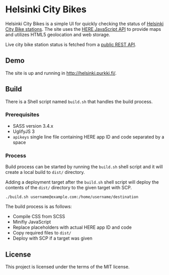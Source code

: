 # Helsinki City Bikes

Helsinki City Bikes is a simple UI for quickly checking the status of [Helsinki City Bike stations](https://www.hsl.fi/en/citybikes). The site uses the [HERE JavaScript API](https://developer.here.com/develop/javascript-api) to provide maps and utilizes HTML5 geolocation and web storage.

Live city bike station status is fetched from a [public REST API](https://api.digitransit.fi/routing/v1/routers/hsl/bike_rental).

## Demo

The site is up and running in http://helsinki.purkki.fi/.

## Build

There is a Shell script named ```build.sh``` that handles the build process.

### Prerequisites

 * SASS version 3.4.x
 * UglifyJS 3
 * ```apikeys``` single line file containing HERE app ID and code separated by a space

### Process

Build process can be started by running the ```build.sh``` shell script and it will create a local build to ```dist/``` directory.

Adding a deployment target after the ```build.sh``` shell script will deploy the contents of the ```dist/``` directory to the given target with SCP.

```
./build.sh username@example.com:/home/username/destination
```

The build process is as follows:
 * Compile CSS from SCSS
 * Minifiy JavaScript
 * Replace placeholders with actual HERE app ID and code
 * Copy required files to ```dist/```
 * Deploy with SCP if a target was given

## License

This project is licensed under the terms of the MIT license.